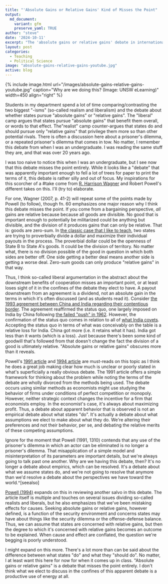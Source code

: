 ```yaml
---
title: "'Absolute Gains or Relative Gains' Kind of Misses the Point"
output:
  md_document:
    variant: gfm
    preserve_yaml: TRUE
author: "steve"
date: '2024-10-11'
excerpt: "The 'absolute gains or relative gains' debate in international relations theory is an odd one that should leave the third-party observer confused about what we're actually debating."
layout: post
categories:
  - Teaching
  - Political Science
image: "absolute-gains-relative-gains-youtube.jpg"
active: blog
---
```




{% include image.html url="/images/absolute-gains-relative-gains-youtube.jpg" caption="Why are we doing this? (Image: UNSW eLearning)" width=450 align="right" %}

<!-- *Last updated: 11 October 2024.*  -->


Students in my department spend a lot of time comparing/contrasting the two biggest "-isms" (so-called realism and liberalism) and the debate about whether states pursue "absolute gains" or "relative gains". The "liberal" camp argues that states pursue "absolute gains"  that benefit them overall, or words to that effect. The"realist" camp counter-argues that states do and should pursue only "relative gains" that privilege them more so than other potential rivals. There is often a discussion here about a prisoner's dilemma, or a repeated prisoner's dilemma that comes in tow. No matter, I remember this debate from when I was an undergraduate. I was reading the same stuff they are, and that was over 20 years ago.

I was too naive to notice this when I was an undergraduate, but I see now that this debate misses the point entirely. While it looks like a "debate" that was apparently important enough to fell a lot of trees for paper to print the terms of it, this debate is rather silly and out of focus. My inspirations for this scorcher of a #take come from [R. Harrison Wagner](https://press.umich.edu/Books/W/War-and-the-State2) and Robert Powell's different takes on this. I'll (try to) elaborate.

For one, Wagner (2007, p. 41-2) will repeat some of the points made by Powell (to follow), though fn. 60 emphasizes one major reason why I think this debate misses the point. If you come from a bargaining perspective, *all* gains are relative because because all goods are divisible. No good that is important enough to potentially be militarized could be anything but divisible, and the division of it produces gains that can only be relative. That is: goods are zero-sum. In [the classic case that I like to teach](http://svmiller.com/blog/2021/09/rationalist-explanations-war/), two states are trying to proverbially divide a dollar and maximize their individual payouts in the process. The proverbial dollar could be the openness of State B to State A's goods. It could be the division of territory. No matter what, there is no division possible of the good in question in which both sides are better off. One side getting a better deal means another side is getting a worse deal. Zero-sum goods can only produce "relative gains" in that way.

Thus, I think so-called liberal argumentation in the abstract about the downstream benefits of cooperation misses an important point, or at least loses sight of it in the confines of the debate they elect to have. A payout downstream from an agreement is a dividend, not an absolute gain in the terms in which it's often discussed (and as students read it). Consider [the 1993 agreement between China and India regarding their contentious border](https://en.wikipedia.org/wiki/Border_Peace_and_Tranquility_Agreement,_1993). The agreement reaffirmed the status quo, one largely imposed on India by China following [the failed "push" in 1962](https://en.wikipedia.org/wiki/Sino-Indian_War). However, the confirmation of the status quo comes in relation to all of [what India covets](https://en.wikipedia.org/wiki/Sino-Indian_border_dispute). Accepting the status quo in terms of what was conceivably on the table is a relative loss for India. China got more (i.e. it retains what it has). India got less than it wants (which is a loss). Just because there's been some kind of goodwill that's followed from that doesn't change the fact the division of a good is ultimately relative. "Absolute gains or relative gains" obscures more than it reveals.

Powell's [1991 article](https://doi.org/10.2307/1963947) and [1994 article](https://doi.org/10.1017/S0020818300028204) are must-reads on this topic as I think he does a great job making clear how much is unclear or poorly stated in what's superficially a really obvious debate. The 1991 article offers a simple framework for thinking about the problem while noting the terms of the debate are wholly divorced from the methods being used. The debate occurs using similar methods as economists might use studying the behavior of firms under conditions of perfect competition or monopoly. However, neither strategic context changes the incentive for a firm that economists employ. In the economist's case, it's always about maximizing profit. Thus, a debate about apparent behavior that is observed is not an empirical debate about what states "do". It's actually a debate about what assumptions we elect to make about what they do. We're altering their preferences and not their behavior, per se, and debating the relative merits of these competing assumptions.



Ignore for the moment that Powell (1991, 1310) contends that any use of the prisoner's dilemma in which an actor can be eliminated is no longer a prisoner's dilemma. That misapplication of a simple model and misinterpretation of its parameters are important details, but we're always going to talk past one another. Why are we having this debate, then? It's no longer a debate about empirics, which can be resolved. It's a debate about what we assume states do, and we're not going to resolve that anymore than we'd resolve a debate about the perspectives we have toward the world.^[seealso] 

[^seealso]: I have a previous blog posts that talks to students about [perspectives as a kind of proto-theory](http://svmiller.com/blog/2024/05/assorted-tips-for-student-theses/#pickatheory). The language would dove-tail with Wagner's (2007, 42) dismissal of this debate that an empirical test of an "approach" is not possible.

[Powell (1994)](https://doi.org/10.1017/S0020818300028204) expands on this in reviewing another salvo in this debate. The article itself is multiple and touches on several issues dividing so-called realists and liberals, but he also emphasizes that we've been mistaking effects for causes. Seeking absolute gains or relative gains, however defined, is a function of the security environment and concerns states may have about things like the security dilemma or the offense-defense balance. Thus, we can assume that states are concerned with relative gains, but then the degree to which it's concerned with relative gains becomes an outcome to be explained. When cause and effect are conflated, the question we're begging is poorly understood.

I might expand on this more. There's a lot more than can be said about the difference between what states "do" and what they "should do". No matter, I at least want this here for now for when it comes up in class. "Absolute gains or relative gains" is a debate that misses the point entirely. I don't think what we elect to discuss in the confines of this apparent debate is a productive use of energy at all.
